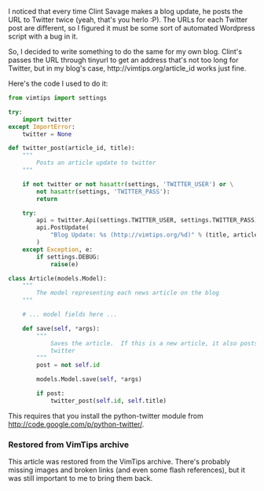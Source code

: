 <!-- :metadata:

title: Posting articles to Twitter via Django
tags: Programming, Python, Django
published: 2008-10-12T20:23:51-0700
summary:

I noticed that every time Clint Savage makes a blog update, he posts the URL to
Twitter twice (yeah, that's you herlo :P).  The URLs for each Twitter post are
different, so I figured it must be some sort of automated Wordpress script with
a bug in it...

-->

<p>I noticed that every time Clint Savage makes a blog update, he posts the URL
to Twitter twice (yeah, that's you herlo :P).  The URLs for each Twitter post
are different, so I figured it must be some sort of automated Wordpress script
with a bug in it.</p>
 <p>So, I decided to write something to do the same for
my own blog.  Clint's passes the URL through tinyurl to get an address that's
not too long for Twitter, but in my blog's case, http://vimtips.org/article_id
works just fine.</p>
 <p>Here's the code I used to do it:</p>

```python
from vimtips import settings

try:
    import twitter
except ImportError:
    twitter = None

def twitter_post(article_id, title):
    """
        Posts an article update to twitter
    """

    if not twitter or not hasattr(settings, 'TWITTER_USER') or \
        not hasattr(settings, 'TWITTER_PASS'):
        return

    try:
        api = twitter.Api(settings.TWITTER_USER, settings.TWITTER_PASS)
        api.PostUpdate(
            "Blog Update: %s (http://vimtips.org/%d)" % (title, article_id)
        )
    except Exception, e:
        if settings.DEBUG:
            raise(e)

class Article(models.Model):
    """
        The model representing each news article on the blog
    """

    # ... model fields here ...

    def save(self, *args):
        """
            Saves the article.  If this is a new article, it also posts to
            twitter
        """
        post = not self.id

        models.Model.save(self, *args)

        if post:
            twitter_post(self.id, self.title)
```

<p>This requires that you install the python-twitter module from <a
href='http://code.google.com/p/python-twitter/'>http://code.google.com/p/python-twitter/</a>.

<div class="restored-from-archive">
  <h3>Restored from VimTips archive</h3>
  <p>
  This article was restored from the VimTips archive. There's probably
  missing images and broken links (and even some flash references), but it
  was still important to me to bring them back.
  </p>
</div>
